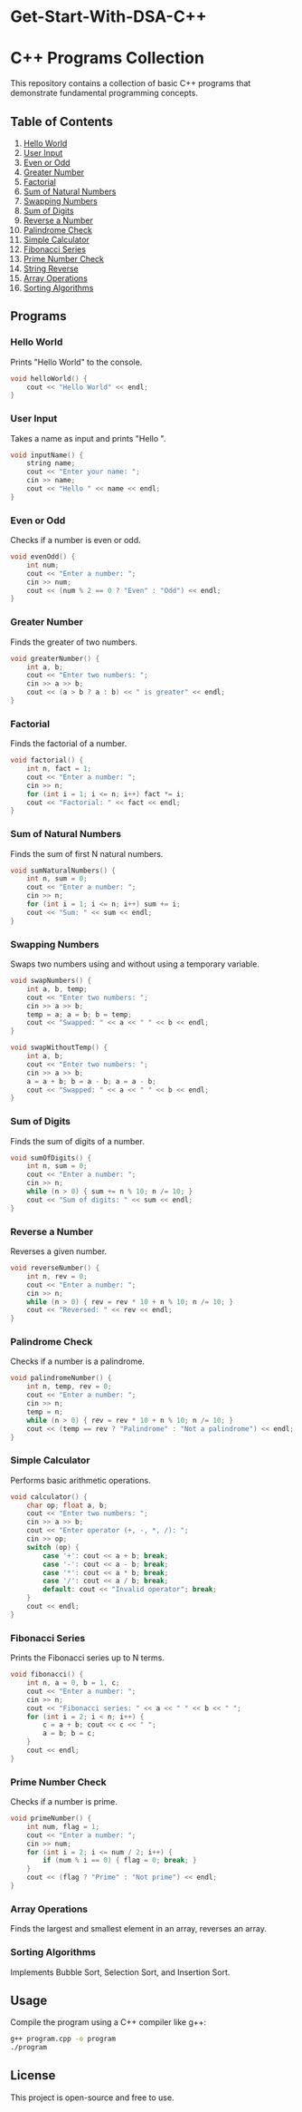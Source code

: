 # Get-Start-With-DSA-C++
# C++ Programs Collection

This repository contains a collection of basic C++ programs that demonstrate fundamental programming concepts.

## Table of Contents
1. [Hello World](#hello-world)
2. [User Input](#user-input)
3. [Even or Odd](#even-or-odd)
4. [Greater Number](#greater-number)
5. [Factorial](#factorial)
6. [Sum of Natural Numbers](#sum-of-natural-numbers)
7. [Swapping Numbers](#swapping-numbers)
8. [Sum of Digits](#sum-of-digits)
9. [Reverse a Number](#reverse-a-number)
10. [Palindrome Check](#palindrome-check)
11. [Simple Calculator](#simple-calculator)
12. [Fibonacci Series](#fibonacci-series)
13. [Prime Number Check](#prime-number-check)
14. [String Reverse](#string-reverse)
15. [Array Operations](#array-operations)
16. [Sorting Algorithms](#sorting-algorithms)

## Programs

### Hello World
Prints "Hello World" to the console.
```cpp
void helloWorld() {
    cout << "Hello World" << endl;
}
```

### User Input
Takes a name as input and prints "Hello <name>".
```cpp
void inputName() {
    string name;
    cout << "Enter your name: ";
    cin >> name;
    cout << "Hello " << name << endl;
}
```

### Even or Odd
Checks if a number is even or odd.
```cpp
void evenOdd() {
    int num;
    cout << "Enter a number: ";
    cin >> num;
    cout << (num % 2 == 0 ? "Even" : "Odd") << endl;
}
```

### Greater Number
Finds the greater of two numbers.
```cpp
void greaterNumber() {
    int a, b;
    cout << "Enter two numbers: ";
    cin >> a >> b;
    cout << (a > b ? a : b) << " is greater" << endl;
}
```

### Factorial
Finds the factorial of a number.
```cpp
void factorial() {
    int n, fact = 1;
    cout << "Enter a number: ";
    cin >> n;
    for (int i = 1; i <= n; i++) fact *= i;
    cout << "Factorial: " << fact << endl;
}
```

### Sum of Natural Numbers
Finds the sum of first N natural numbers.
```cpp
void sumNaturalNumbers() {
    int n, sum = 0;
    cout << "Enter a number: ";
    cin >> n;
    for (int i = 1; i <= n; i++) sum += i;
    cout << "Sum: " << sum << endl;
}
```

### Swapping Numbers
Swaps two numbers using and without using a temporary variable.
```cpp
void swapNumbers() {
    int a, b, temp;
    cout << "Enter two numbers: ";
    cin >> a >> b;
    temp = a; a = b; b = temp;
    cout << "Swapped: " << a << " " << b << endl;
}
```
```cpp
void swapWithoutTemp() {
    int a, b;
    cout << "Enter two numbers: ";
    cin >> a >> b;
    a = a + b; b = a - b; a = a - b;
    cout << "Swapped: " << a << " " << b << endl;
}
```

### Sum of Digits
Finds the sum of digits of a number.
```cpp
void sumOfDigits() {
    int n, sum = 0;
    cout << "Enter a number: ";
    cin >> n;
    while (n > 0) { sum += n % 10; n /= 10; }
    cout << "Sum of digits: " << sum << endl;
}
```

### Reverse a Number
Reverses a given number.
```cpp
void reverseNumber() {
    int n, rev = 0;
    cout << "Enter a number: ";
    cin >> n;
    while (n > 0) { rev = rev * 10 + n % 10; n /= 10; }
    cout << "Reversed: " << rev << endl;
}
```

### Palindrome Check
Checks if a number is a palindrome.
```cpp
void palindromeNumber() {
    int n, temp, rev = 0;
    cout << "Enter a number: ";
    cin >> n;
    temp = n;
    while (n > 0) { rev = rev * 10 + n % 10; n /= 10; }
    cout << (temp == rev ? "Palindrome" : "Not a palindrome") << endl;
}
```

### Simple Calculator
Performs basic arithmetic operations.
```cpp
void calculator() {
    char op; float a, b;
    cout << "Enter two numbers: ";
    cin >> a >> b;
    cout << "Enter operator (+, -, *, /): ";
    cin >> op;
    switch (op) {
        case '+': cout << a + b; break;
        case '-': cout << a - b; break;
        case '*': cout << a * b; break;
        case '/': cout << a / b; break;
        default: cout << "Invalid operator"; break;
    }
    cout << endl;
}
```

### Fibonacci Series
Prints the Fibonacci series up to N terms.
```cpp
void fibonacci() {
    int n, a = 0, b = 1, c;
    cout << "Enter a number: ";
    cin >> n;
    cout << "Fibonacci series: " << a << " " << b << " ";
    for (int i = 2; i < n; i++) {
        c = a + b; cout << c << " ";
        a = b; b = c;
    }
    cout << endl;
}
```

### Prime Number Check
Checks if a number is prime.
```cpp
void primeNumber() {
    int num, flag = 1;
    cout << "Enter a number: ";
    cin >> num;
    for (int i = 2; i <= num / 2; i++) {
        if (num % i == 0) { flag = 0; break; }
    }
    cout << (flag ? "Prime" : "Not prime") << endl;
}
```

### Array Operations
Finds the largest and smallest element in an array, reverses an array.

### Sorting Algorithms
Implements Bubble Sort, Selection Sort, and Insertion Sort.

## Usage
Compile the program using a C++ compiler like g++:
```sh
g++ program.cpp -o program
./program
```

## License
This project is open-source and free to use.

